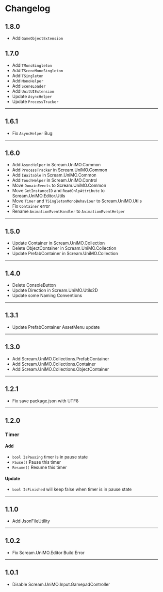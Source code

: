 # Changelog

## 1.8.0

- Add `GameObjectExtension`

## 1.7.0

- Add `TMonoSingleton`
- Add `TSceneMonoSingleton`
- Add `TSingleton`
- Add `MonoHelper`
- Add `SceneLoader`
- Add `UnitUIExtension`
- Update `AsyncHelper`
- Update `ProcessTracker`

---

## 1.6.1

- Fix `AsyncHelper` Bug

---

## 1.6.0

- Add `AsyncHelper` in Scream.UniMO.Common
- Add `ProcessTracker` in Scream.UniMO.Common
- Add `IWaitable` in Scream.UniMO.Common
- Add `TouchHelper` in Scream.UniMO.Control
- Move `DomainEvents` to Scream.UniMO.Common
- Move `GetInstanceID` and `ReadOnlyAttribute` to Scream.UniMO.Editor.Utils
- Move `Timer` and `TSingletonMonoBehaviour` to Scream.UniMO.Utils
- Fix `Container` error
- Rename `AnimationEventHandler` to `AnimationEventHelper`

---

## 1.5.0

- Update Container in Scream.UniMO.Collection
- Delete ObjectContainer in Scream.UniMO.Collection
- Update PrefabContainer in Scream.UniMO.Collection

---

## 1.4.0

- Delete ConsoleButton
- Update Direction in Scream.UniMO.Utils2D
- Update some Naming Conventions

---

## 1.3.1

- Update PrefabContainer AssetMenu update

---

## 1.3.0

- Add Scream.UniMO.Collections.PrefabContainer
- Add Scream.UniMO.Collections.Container
- Add Scream.UniMO.Collections.ObjectContainer

---

## 1.2.1

- Fix save package.json with UTF8

---

## 1.2.0

### Timer

#### Add

- `bool IsPausing` timer is in pause state
- `Pause()` Pause this timer
- `Resume()` Resume this timer

#### Update

- `bool IsFinished` will keep false when timer is in pause state

---

## 1.1.0

- Add JsonFileUtility

---

## 1.0.2

- Fix Scream.UniMO.Editor Build Error

---

## 1.0.1

- Disable Scream.UniMO.Input.GamepadController
